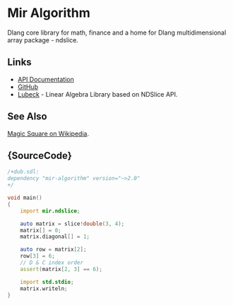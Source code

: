 # Mir Algorithm

Dlang core library for math, finance and a home for Dlang multidimensional array package - ndslice.

## Links

 - [API Documentation](http://docs.algorithm.dlang.io)
 - [GitHub](https://github.com/libmir/mir-algorithm)
 - [Lubeck](https://github.com/kaleidicassociates/lubeck) - Linear Algebra Library based on NDSlice API.

## See Also

[Magic Square on Wikipedia](https://en.wikipedia.org/wiki/Magic_square).

## {SourceCode}

```d
/+dub.sdl:
dependency "mir-algorithm" version="~>2.0"
+/

void main()
{
    import mir.ndslice;

    auto matrix = slice!double(3, 4);
    matrix[] = 0;
    matrix.diagonal[] = 1;

    auto row = matrix[2];
    row[3] = 6;
    // D & C index order
    assert(matrix[2, 3] == 6);

    import std.stdio;
    matrix.writeln;
}
```
